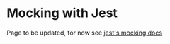 # Mocking with Jest

Page to be updated, for now see [jest's mocking docs](https://jestjs.io/docs/en/mock-functions)